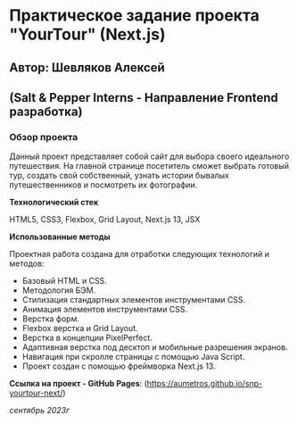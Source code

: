 # Практическое задание проекта "YourTour" (Next.js)
## Автор: Шевляков Алексей
## (Salt & Pepper Interns - Направление Frontend разработка)

### Обзор проекта
Данный проект представляет собой сайт для выбора своего идеального путешествия. На главной странице посетитель сможет выбрать готовый тур, создать свой собственный, узнать истории бывалых путешественников и посмотреть их фотографии.

**Технологический стек**

HTML5, CSS3, Flexbox, Grid Layout, Next.js 13, JSX

**Использованные методы**

Проектная работа создана для отработки следующих технологий и методов:
* Базовый HTML и CSS.
* Методология БЭМ.
* Стилизация стандартных элементов инструментами CSS.
* Анимация элементов инструментами CSS.
* Верстка форм.
* Flexbox верстка и Grid Layout.
* Верстка в концепции PixelPerfect.
* Адаптивная верстка под десктоп и мобильные разрешения экранов.
* Навигация при скролле страницы с помощью Java Script.
* Проект создан с помощью фреймворка Next.js 13.


**Ссылка на проект - GitHub Pages**: (https://aumetros.github.io/snp-yourtour-next/)

*сентябрь 2023г*